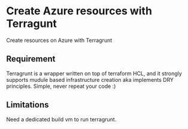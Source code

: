 # Create Azure resources with Terragunt
Create resources on Azure with Terragrunt
## Requirement
Terragrunt is a wrapper written on top of terraform HCL, and it strongly supports mudule based infrastructure creation aka implements DRY principles. Simple, never repeat your code :)
## Limitations
Need a dedicated build vm to run terragrunt.
